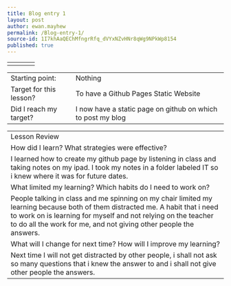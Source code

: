 ```yaml
---
title: Blog entry 1
layout: post
author: ewan.mayhew
permalink: /Blog-entry-1/
source-id: 1I7khAaQEChMfngrRfq_dVYxNZvHNr8qWg9NPkWp8154
published: true
---
```

<table>
  <tr>
    <td></td>
    <td></td>
    <td></td>
    <td></td>
  </tr>
</table>


<table>
  <tr>
    <td>Starting point:</td>
    <td>Nothing</td>
  </tr>
  <tr>
    <td>Target for this lesson?</td>
    <td>To have a Github Pages Static Website</td>
  </tr>
  <tr>
    <td>Did I reach my target? 
</td>
    <td>
    I now have a static page on github on which to post my blog</td>
  </tr>
</table>


<table>
  <tr>
    <td>Lesson Review</td>
  </tr>
  <tr>
    <td>How did I learn? What strategies were effective? </td>
  </tr>
  <tr>
    <td>I learned how to create my github page by listening in class and taking notes on my ipad. I took my notes in a folder labeled IT so i knew where it was for future dates.</td>
  </tr>
  <tr>
    <td>What limited my learning? Which habits do I need to work on? </td>
  </tr>
  <tr>
    <td>People talking in class and me spinning on my chair limited my learning because both of them distracted me. A habit that i need to work on is learning for myself and not relying on the teacher to do all the work for me, and not giving other people the answers.</td>
  </tr>
  <tr>
    <td>What will I change for next time? How will I improve my learning?</td>
  </tr>
  <tr>
    <td>Next time I will not get distracted by other people, i shall not ask so many questions that i knew the answer to and i shall not give other people the answers.</td>
  </tr>
</table>



